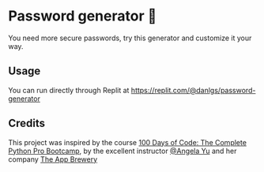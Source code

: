 # Password generator 🔑

You need more secure passwords, try this generator and customize it your way.

## Usage

You can run directly through Replit at https://replit.com/@danlgs/password-generator

## Credits
This project was inspired by the course [100 Days of Code: The Complete Python Pro Bootcamp](https://www.udemy.com/course/100-days-of-code/), by the excellent instructor [@Angela Yu](https://github.com/angelabauer) and her company [The App Brewery](https://appbrewery.com/)
